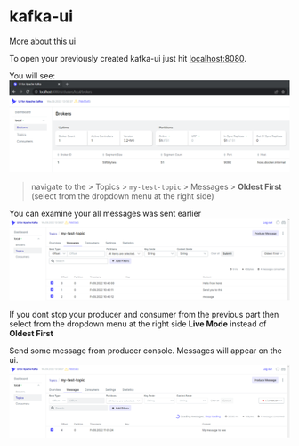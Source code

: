 # kafka-ui

[More about this ui](https://github.com/provectus/kafka-ui)

To open your previously created kafka-ui just hit [localhost:8080](http://localhost:8080). 

You will see:
   ![kafka-ui](./assets/images/kafka-ui.png)

> navigate to the > Topics > `my-test-topic` > Messages > **Oldest First** (select from the dropdown menu at the right side)

You can examine your all messages was sent earlier![kafka-ui all messages](./assets/images/kafka-ui-messages.png)

If you dont stop your producer and consumer from the previous part then select from the dropdown menu at the right side **Live Mode** instead of **Oldest First**

Send some message from producer console. Messages will appear on the ui.
![kafka-ui live messages](./assets/images/kafka-ui-live-messages.png)